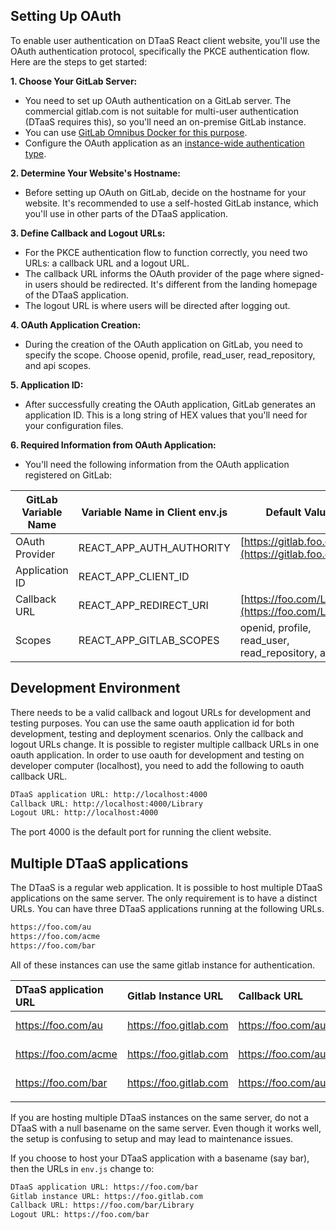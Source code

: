## Setting Up OAuth

To enable user authentication on DTaaS React client website, you'll use the OAuth authentication protocol, specifically the PKCE authentication flow. Here are the steps to get started:

**1. Choose Your GitLab Server:**

- You need to set up OAuth authentication on a GitLab server. The commercial gitlab.com is not suitable for multi-user authentication (DTaaS requires this), so you'll need an on-premise GitLab instance.
- You can use [GitLab Omnibus Docker for this purpose](https://docs.gitlab.com/ee/install/docker.html).
- Configure the OAuth application as an [instance-wide authentication type](https://docs.gitlab.com/ee/integration/oauth_provider.html#create-an-instance-wide-application).

**2. Determine Your Website's Hostname:**

- Before setting up OAuth on GitLab, decide on the hostname for your website. It's recommended to use a self-hosted GitLab instance, which you'll use in other parts of the DTaaS application.

**3. Define Callback and Logout URLs:**

- For the PKCE authentication flow to function correctly, you need two URLs: a callback URL and a logout URL.
- The callback URL informs the OAuth provider of the page where signed-in users should be redirected. It's different from the landing homepage of the DTaaS application.
- The logout URL is where users will be directed after logging out.

**4. OAuth Application Creation:**

- During the creation of the OAuth application on GitLab, you need to specify the scope. Choose openid, profile, read_user, read_repository, and api scopes.

**5. Application ID:**

- After successfully creating the OAuth application, GitLab generates an application ID. This is a long string of HEX values that you'll need for your configuration files.

**6. Required Information from OAuth Application:**

- You'll need the following information from the OAuth application registered on GitLab:

|GitLab Variable Name|Variable Name in Client env.js|Default Value|
|---|---|---|
|OAuth Provider|REACT_APP_AUTH_AUTHORITY|[https://gitlab.foo.com/](https://gitlab.foo.com/)|
|Application ID|REACT_APP_CLIENT_ID||
|Callback URL|REACT_APP_REDIRECT_URI|[https://foo.com/Library](https://foo.com/Library)|
|Scopes|REACT_APP_GITLAB_SCOPES|openid, profile, read_user, read_repository, api|

## Development Environment

There needs to be a valid callback and logout URLs for development and testing
purposes. You can use the same oauth application id for both development, testing
and deployment scenarios. Only the callback and logout URLs change. It is possible
to register multiple callback URLs in one oauth application. In order to use oauth
for development and testing on developer computer (localhost), you need to add the
following to oauth callback URL.

```txt
DTaaS application URL: http://localhost:4000
Callback URL: http://localhost:4000/Library
Logout URL: http://localhost:4000
```

The port 4000 is the default port for running the client website.

## Multiple DTaaS applications

The DTaaS is a regular web application. It is possible to host multiple DTaaS
applications on the same server. The only requirement is to have a distinct URLs.
You can have three DTaaS applications running at the following URLs.

```txt
https://foo.com/au
https://foo.com/acme
https://foo.com/bar
```

All of these instances can use the same gitlab instance for authentication.

| DTaaS application URL | Gitlab Instance URL | Callback URL | Logout URL | Application ID |
|:----|:----|:----|:----|:----|
| https://foo.com/au | https://foo.gitlab.com | https://foo.com/au/Library | https://foo.com/au | autogenerated by gitlab |
| https://foo.com/acme | https://foo.gitlab.com | https://foo.com/au/Library | https://foo.com/au | autogenerated by gitlab |
| https://foo.com/bar | https://foo.gitlab.com | https://foo.com/au/Library | https://foo.com/au | autogenerated by gitlab |
||

If you are hosting multiple DTaaS instances on the same server,
do not a DTaaS with a null basename on the same server.
Even though it works well, the setup is confusing to setup
and may lead to maintenance issues.

If you choose to host your DTaaS application with a basename (say bar), then the
URLs in `env.js` change to:

```txt
DTaaS application URL: https://foo.com/bar
Gitlab instance URL: https://foo.gitlab.com
Callback URL: https://foo.com/bar/Library
Logout URL: https://foo.com/bar
```